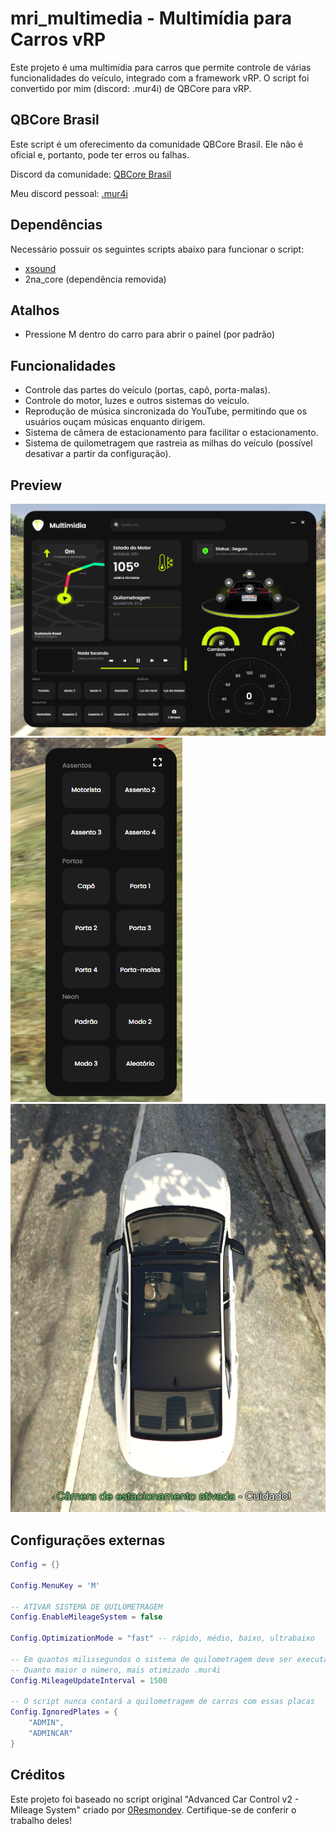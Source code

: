 # mri_multimedia - Multimídia para Carros vRP

Este projeto é uma multimídia para carros que permite controle de várias funcionalidades do veículo, integrado com a framework vRP.
O script foi convertido por mim (discord: .mur4i) de QBCore para vRP.

## QBCore Brasil
Este script é um oferecimento da comunidade QBCore Brasil. Ele não é oficial e, portanto, pode ter erros ou falhas.

Discord da comunidade: [QBCore Brasil](https://discord.gg/uEfGD4mmVh)

Meu discord pessoal: [.mur4i](https://discordapp.com/users/600843526825181219)

## Dependências
Necessário possuir os seguintes scripts abaixo para funcionar o script:
- [xsound](https://github.com/Xogy/xsound)
- 2na_core (dependência removida)

## Atalhos
- Pressione M dentro do carro para abrir o painel (por padrão)

## Funcionalidades
- Controle das partes do veículo (portas, capô, porta-malas).
- Controle do motor, luzes e outros sistemas do veículo.
- Reprodução de música sincronizada do YouTube, permitindo que os usuários ouçam músicas enquanto dirigem.
- Sistema de câmera de estacionamento para facilitar o estacionamento.
- Sistema de quilometragem que rastreia as milhas do veículo (possível desativar a partir da configuração).

## Preview
![Preview 1](preview1.png)
![Preview 2](preview2.png)
![Preview 3](preview3.png)

## Configurações externas

```lua
Config = {}

Config.MenuKey = 'M'

-- ATIVAR SISTEMA DE QUILOMETRAGEM
Config.EnableMileageSystem = false

Config.OptimizationMode = "fast" -- rápido, médio, baixo, ultrabaixo 

-- Em quantos milissegundos o sistema de quilometragem deve ser executado. Diminuir este valor aumentará o aumento da quilometragem em cada carro
-- Quanto maior o número, mais otimizado .mur4i
Config.MileageUpdateInterval = 1500

-- O script nunca contará a quilometragem de carros com essas placas
Config.IgnoredPlates = {
    "ADMIN",
    "ADMINCAR"
}
```

## Créditos

Este projeto foi baseado no script original "Advanced Car Control v2 - Mileage System" criado por [0Resmondev](https://forum.cfx.re/t/advanced-car-control-v2-mileage-system/5128322). Certifique-se de conferir o trabalho deles!
